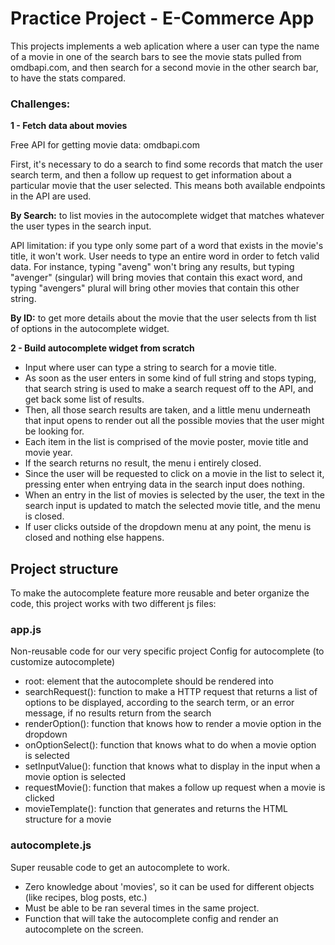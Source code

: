 
# Practice Project - E-Commerce App

This projects implements a web aplication where a user can type the name of a movie in one of the search bars to see the movie stats pulled from omdbapi.com, and then search for a second movie in the other search bar, to have the stats compared.

### Challenges:
**1 - Fetch data about movies**

Free API for getting movie data: omdbapi.com

First, it's necessary to do a search to find some records that match the user search term, and then a follow up request to get information about a particular movie that the user selected. This means both available endpoints in the API are used.

**By Search:** to list movies in the autocomplete widget that matches whatever the user types in the search input.

API limitation: if you type only some part of a word that exists in the movie's title, it won't work. User needs to type an entire word in order to fetch valid data. For instance, typing "aveng" won't bring any results, but typing "avenger" (singular) will bring movies that contain this exact word, and typing "avengers" plural will bring other movies that contain this other string.

**By ID:** to get more details about the movie that the user selects from th list of options in the autocomplete widget.

**2 - Build autocomplete widget from scratch**
- Input where user can type a string to search for a movie title.
- As soon as the user enters in some kind of full string and stops typing, that search string is used to make a search request off to the API, and get back some list of results.
- Then, all those search results are taken, and a little menu underneath that input opens to render out all the possible movies that the user might be looking for.
- Each item in the list is comprised of the movie poster, movie title and movie year.
- If the search returns no result, the menu i entirely closed.
- Since the user will be requested to click on a movie in the list to select it, pressing enter when entrying data in the search input does nothing.
- When an entry in the list of movies is selected by the user, the text in the search input is updated to match the selected movie title, and the menu is closed.
- If user clicks outside of the dropdown menu at any point, the menu is closed and nothing else happens.
 
## Project structure

To make the autocomplete feature more reusable and beter organize the code, this project works with two different js files:

### app.js

Non-reusable code for our very specific project
Config for autocomplete (to customize autocomplete)
- root: element that the autocomplete should be rendered into
- searchRequest(): function to make a HTTP request that returns a list of options to be displayed, according to the search term, or an error message, if no results return from the search
- renderOption(): function that knows how to render a movie option in the dropdown
- onOptionSelect(): function that knows what to do when a movie option is selected
- setInputValue(): function that knows what to display in the input when a movie option is selected
- requestMovie(): function that makes a follow up request when a movie is clicked
- movieTemplate(): function that generates and returns the HTML structure for a movie

### autocomplete.js

Super reusable code to get an autocomplete to work. 

- Zero knowledge about 'movies', so it can be used for different objects (like recipes, blog posts, etc.)
- Must be able to be ran several times in the same project.
- Function that will take the autocomplete config and render an autocomplete on the screen.